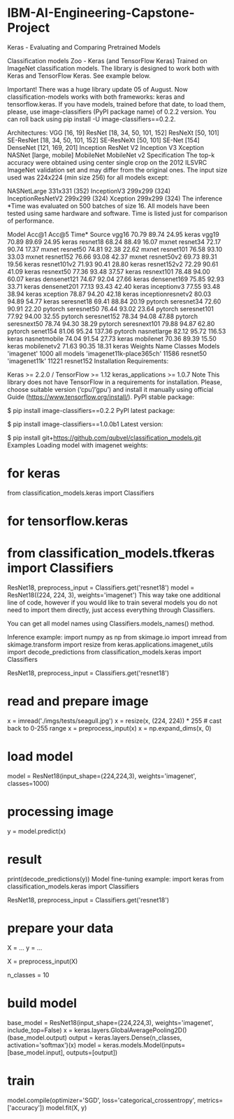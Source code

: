 # IBM-AI-Engineering-Capstone-Project
Keras - Evaluating and Comparing Pretrained Models

Classification models Zoo - Keras (and TensorFlow Keras)
Trained on ImageNet classification models. The library is designed to work both with Keras and TensorFlow Keras. See example below.

Important!
There was a huge library update 05 of August. Now classification-models works with both frameworks: keras and tensorflow.keras. If you have models, trained before that date, to load them, please, use image-classifiers (PyPI package name) of 0.2.2 version. You can roll back using pip install -U image-classifiers==0.2.2.

Architectures:
VGG [16, 19]
ResNet [18, 34, 50, 101, 152]
ResNeXt [50, 101]
SE-ResNet [18, 34, 50, 101, 152]
SE-ResNeXt [50, 101]
SE-Net [154]
DenseNet [121, 169, 201]
Inception ResNet V2
Inception V3
Xception
NASNet [large, mobile]
MobileNet
MobileNet v2
Specification
The top-k accuracy were obtained using center single crop on the 2012 ILSVRC ImageNet validation set and may differ from the original ones. The input size used was 224x224 (min size 256) for all models except:

NASNetLarge 331x331 (352)
InceptionV3 299x299 (324)
InceptionResNetV2 299x299 (324)
Xception 299x299 (324)
The inference *Time was evaluated on 500 batches of size 16. All models have been tested using same hardware and software. Time is listed just for comparison of performance.

Model	Acc@1	Acc@5	Time*	Source
vgg16	70.79	89.74	24.95	keras
vgg19	70.89	89.69	24.95	keras
resnet18	68.24	88.49	16.07	mxnet
resnet34	72.17	90.74	17.37	mxnet
resnet50	74.81	92.38	22.62	mxnet
resnet101	76.58	93.10	33.03	mxnet
resnet152	76.66	93.08	42.37	mxnet
resnet50v2	69.73	89.31	19.56	keras
resnet101v2	71.93	90.41	28.80	keras
resnet152v2	72.29	90.61	41.09	keras
resnext50	77.36	93.48	37.57	keras
resnext101	78.48	94.00	60.07	keras
densenet121	74.67	92.04	27.66	keras
densenet169	75.85	92.93	33.71	keras
densenet201	77.13	93.43	42.40	keras
inceptionv3	77.55	93.48	38.94	keras
xception	78.87	94.20	42.18	keras
inceptionresnetv2	80.03	94.89	54.77	keras
seresnet18	69.41	88.84	20.19	pytorch
seresnet34	72.60	90.91	22.20	pytorch
seresnet50	76.44	93.02	23.64	pytorch
seresnet101	77.92	94.00	32.55	pytorch
seresnet152	78.34	94.08	47.88	pytorch
seresnext50	78.74	94.30	38.29	pytorch
seresnext101	79.88	94.87	62.80	pytorch
senet154	81.06	95.24	137.36	pytorch
nasnetlarge	82.12	95.72	116.53	keras
nasnetmobile	74.04	91.54	27.73	keras
mobilenet	70.36	89.39	15.50	keras
mobilenetv2	71.63	90.35	18.31	keras
Weights
Name	Classes	Models
'imagenet'	1000	all models
'imagenet11k-place365ch'	11586	resnet50
'imagenet11k'	11221	resnet152
Installation
Requirements:

Keras >= 2.2.0 / TensorFlow >= 1.12
keras_applications >= 1.0.7
Note
This library does not have TensorFlow in a requirements for installation. 
Please, choose suitable version (‘cpu’/’gpu’) and install it manually using 
official Guide (https://www.tensorflow.org/install/).
PyPI stable package:

$ pip install image-classifiers==0.2.2
PyPI latest package:

$ pip install image-classifiers==1.0.0b1
Latest version:

$ pip install git+https://github.com/qubvel/classification_models.git
Examples
Loading model with imagenet weights:
# for keras
from classification_models.keras import Classifiers

# for tensorflow.keras
# from classification_models.tfkeras import Classifiers

ResNet18, preprocess_input = Classifiers.get('resnet18')
model = ResNet18((224, 224, 3), weights='imagenet')
This way take one additional line of code, however if you would like to train several models you do not need to import them directly, just access everything through Classifiers.

You can get all model names using Classifiers.models_names() method.

Inference example:
import numpy as np
from skimage.io import imread
from skimage.transform import resize
from keras.applications.imagenet_utils import decode_predictions
from classification_models.keras import Classifiers

ResNet18, preprocess_input = Classifiers.get('resnet18')

# read and prepare image
x = imread('./imgs/tests/seagull.jpg')
x = resize(x, (224, 224)) * 255    # cast back to 0-255 range
x = preprocess_input(x)
x = np.expand_dims(x, 0)

# load model
model = ResNet18(input_shape=(224,224,3), weights='imagenet', classes=1000)

# processing image
y = model.predict(x)

# result
print(decode_predictions(y))
Model fine-tuning example:
import keras
from classification_models.keras import Classifiers

ResNet18, preprocess_input = Classifiers.get('resnet18')

# prepare your data
X = ...
y = ...

X = preprocess_input(X)

n_classes = 10

# build model
base_model = ResNet18(input_shape=(224,224,3), weights='imagenet', include_top=False)
x = keras.layers.GlobalAveragePooling2D()(base_model.output)
output = keras.layers.Dense(n_classes, activation='softmax')(x)
model = keras.models.Model(inputs=[base_model.input], outputs=[output])

# train
model.compile(optimizer='SGD', loss='categorical_crossentropy', metrics=['accuracy'])
model.fit(X, y)
